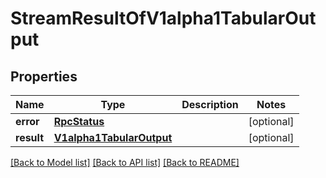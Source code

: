 # StreamResultOfV1alpha1TabularOutput

## Properties
Name | Type | Description | Notes
------------ | ------------- | ------------- | -------------
**error** | [**RpcStatus**](RpcStatus.md) |  | [optional] 
**result** | [**V1alpha1TabularOutput**](V1alpha1TabularOutput.md) |  | [optional] 

[[Back to Model list]](../README.md#documentation-for-models) [[Back to API list]](../README.md#documentation-for-api-endpoints) [[Back to README]](../README.md)



